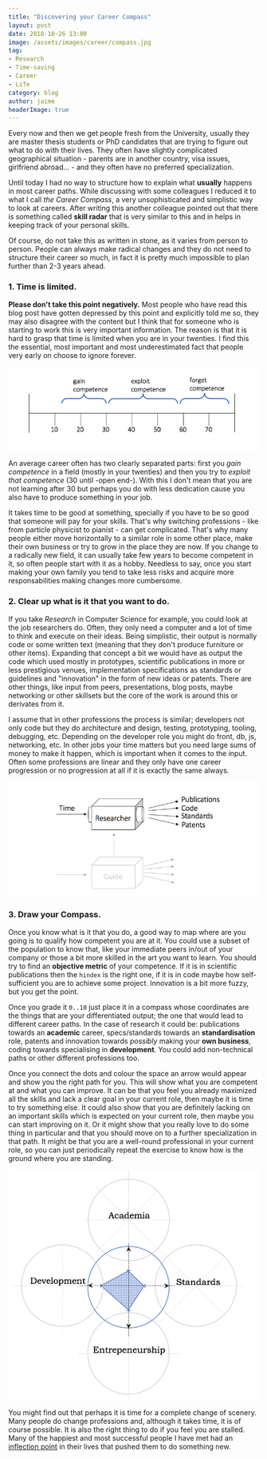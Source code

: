 ```yaml
---
title: "Discovering your Career Compass"
layout: post
date: 2018-10-26 13:00
image: /assets/images/career/compass.jpg
tag:
- Research
- Time-saving
- Career
- Life
category: blog
author: jaime
headerImage: true
---
```


Every now and then we get people fresh from the University, usually they are master thesis students or PhD candidates that are trying to figure out what to do with their lives. They often have slightly complicated geographical situation - parents are in another country, visa issues, girlfriend abroad... - and they often have no preferred specialization.

Until today I had no way to structure how to explain what **usually** happens in most career paths. While discussing with some colleagues I reduced it to what I call *the Career Compass*, a very unsophisticated and simplistic way to look at careers. After writing this another colleague pointed out that there is something called **skill radar** that is very similar to this and in helps in keeping track of your personal skills.

Of course, do not take this as written in stone, as it varies from person to person. People can always make radical changes and they do not need to structure their career so much, in fact it is pretty much impossible to plan further than 2-3 years ahead.

### 1. Time is limited.

**Please don't take this point negatively.** Most people who have read this blog post have gotten depressed by this point and explicitly told me so, they may also disagree with the content but I think that for someone who is starting to work this is very important information. The reason is that it is hard to grasp that time is limited when you are in your twenties. I find this the essential, most important and most underestimated fact that people very early on choose to ignore forever.

![Career lifetime](/assets/images/career/3.png)

An average career often has two clearly separated parts: first you *gain competence* in a field (mostly in your twenties) and then you try to *exploit that competence* (30 until -open end-). With this I don't mean that you are not learning after 30 but perhaps you do with less dedication cause you also have to produce something in your job.

It takes time to be good at something, specially if you have to be so good that someone will pay for your skills. That's why switching professions - like from particle physicist to pianist - can get complicated. That's why many people either move horizontally to a similar role in some other place, make their own business or try to grow in the place they are now. If you change to a radically new field, it can usually take few years to become competent in it, so often people start with it as a hobby. Needless to say, once you start making your own family you tend to take less risks and acquire more responsabilities making changes more cumbersome.

### 2. Clear up what is it that you want to do.

If you take *Research* in Computer Science for example, you could look at the job researchers do. Often, they only need a computer and a lot of time to think and execute on their ideas. Being simplistic, their output is normally code or some written text (meaning that they don't produce furniture or other items). Expanding that concept a bit we would have as output the code which used mostly in prototypes, scientific publications in more or less prestigious venues, implementation specifications as standards or guidelines and "innovation" in the form of new ideas or patents. There are other things, like input from peers, presentations, blog posts, maybe networking or other skillsets but the core of the work is around this or derivates from it.

I assume that in other professions the process is similar; developers not only code but they do architecture and design, testing, prototyping, tooling, debugging, etc. Depending on the developer role you might do front, db, js, networking, etc. In other jobs your time matters but you need large sums of money to make it happen, which is important when it comes to the input. Often some professions are linear and they only have one career progression or no progression at all if it is exactly the same always.

![Simplified work box](/assets/images/career/1.png)

### 3. Draw your Compass.

Once you know what is it that you do, a good way to map where are you going is to qualify how competent you are at it. You could use a subset of the population to know that, like your immediate peers in/out of your company or those a bit more skilled in the art you want to learn. You should try to find an **objective metric** of your competence. If it is in scientific publications then the `hindex` is the right one, if it is in code maybe how self-sufficient you are to achieve some project. Innovation is a bit more fuzzy, but you get the point.

Once you grade it `0..10` just place it in a compass whose coordinates are the things that are your differentiated output; the one that would lead to different career paths. In the case of research it could be: publications towards an **academic** career, specs/standards towards an **standardisation** role, patents and innovation towards *possibly* making your **own business**, coding towards specialising in **development**. You could add non-technical paths or other different professions too.

Once you connect the dots and colour the space an arrow would appear and show you the right path for you. This will show what you are competent at and what you can improve. It can be that you feel you already maximized all the skills and lack a clear goal in your current role, then maybe it is time to try something else. It could also show that you are definitely lacking on an important skills which is expected on your current role, then maybe you can start improving on it. Or it might show that you really love to do some thing in particular and that you should move on to a further specialization in that path. It might be that you are a well-round professional in your current role, so you can just periodically repeat the exercise to know how is the ground where you are standing.

![The Career Compass ©](/assets/images/career/2.png)

You might find out that perhaps it is time for a complete change of scenery. Many people do change professions and, although it takes time, it is of course possible. It is also the right thing to do if you feel you are stalled. Many of the happiest and most successful people I have met had an [inflection point](https://en.wikipedia.org/wiki/Inflection_point) in their lives that pushed them to do something new.
